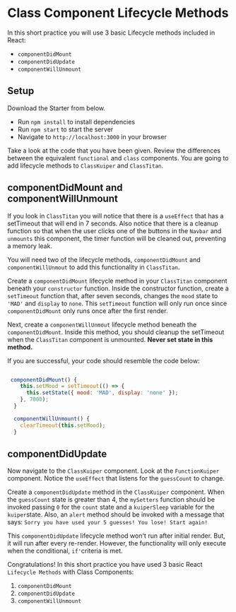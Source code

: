# Class Component Lifecycle Methods

In this short practice you will use 3 basic Lifecycle methods included in React:

- `componentDidMount`
- `componentDidUpdate`
- `componentWillUnmount`

## Setup

Download the Starter from below.

- Run `npm install` to install dependencies
- Run `npm start` to start the server
- Navigate to `http://localhost:3000` in your browser

Take a look at the code that you have been given. Review the differences between
the equivalent `functional` and `class` components. You are going to add
lifecycle
methods to `ClassKuiper` and `ClassTitan`.

## componentDidMount and componentWillUnmount

If you look in `ClassTitan` you will notice that there is a `useEffect` that has
a setTimeout that will end in 7 seconds. Also notice that there is a cleanup
function so that when the user clicks one of the buttons in the `Navbar` and
`unmounts` this component, the timer function will be cleaned out, preventing a
memory leak.

You will need two of the lifecycle methods, `componentDidMount` and
`componentWillUnmout` to add this functionality in `ClassTitan`.

Create a `componentDidMount` lifecycle method in your `ClassTitan` component
beneath your `constructor` function. Inside the constructor function, create a
`setTimeout` function that, after seven seconds, changes the `mood` state to
`'MAD'` and `display` to `none`. This `setTimeout` function will only run once
since `componentDidMount` only runs once after the first render.

Next, create a `componentWillUnmout` lifecycle method beneath the
`componentDidMount`. Inside this method, you should cleanup the setTimeout when
the `ClassTitan` component is unmounted. **Never set state in this method.**

If you are successful, your code should resemble the code below:

```js

 componentDidMount() {
    this.setMood = setTimeout(() => {
      this.setState({ mood: 'MAD', display: 'none' });
    }, 7000);
  }

  componentWillUnmount() {
    clearTimeout(this.setMood);
  }

```

## componentDidUpdate

Now navigate to the `ClassKuiper` component. Look at the `FunctionKuiper`
component. Notice the `useEffect` that listens for the `guessCount` to change.

Create a `componentDidUpdate` method in the `ClassKuiper` component. When the
`guessCount` state is greater than 4, the `mySetters` function should be invoked
passing `0` for the `count` state and a `kuiperSleep` variable for the
`kuiper`state. Also, an `alert` method should be invoked with a message that
says: `Sorry you have used your 5 guesses! You lose! Start again!`

This `componentDidUpdate` lifecycle method won't run after initial render. But,
it will run after every re-render. However, the functionality will only execute
when the conditional, `if'`criteria is met.

Congratulations! In this short practice you have used 3 basic React
`Lifecycle Methods` with Class Components:

1. `componentDidMount`
2. `componentDidUpdate`
3. `componentWillUnmount`
